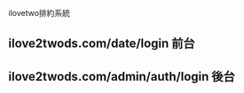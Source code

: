 ilovetwo排約系統  

## <a id="ilove2twods.com/date/login" />ilove2twods.com/date/login 前台  

## <a id="ilove2twods.com/admin/auth/login" />ilove2twods.com/admin/auth/login 後台 
